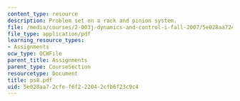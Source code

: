 ```yaml
---
content_type: resource
description: Problem set on a rack and pinion system.
file: /media/courses/2-003j-dynamics-and-control-i-fall-2007/5e028aa72cfef6f222042cfb6f23c9c4_ps8.pdf
file_type: application/pdf
learning_resource_types:
- Assignments
ocw_type: OCWFile
parent_title: Assignments
parent_type: CourseSection
resourcetype: Document
title: ps8.pdf
uid: 5e028aa7-2cfe-f6f2-2204-2cfb6f23c9c4
---
```

